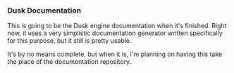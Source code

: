 ### Dusk Documentation

This is going to be the Dusk engine documentation when it's finished. Right now, it uses a very simplistic documentation generator written specifically for this purpose, but it still is pretty usable.

It's by no means complete, but when it is, I'm planning on having this take the place of the documentation repository.
